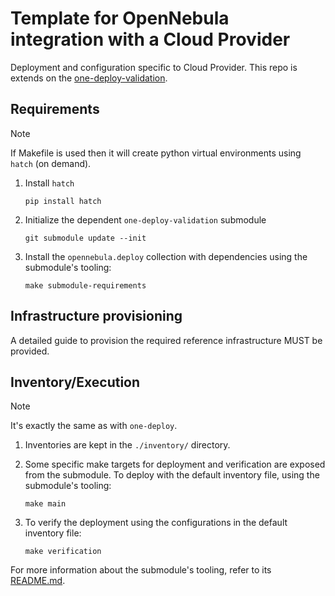 # Template for OpenNebula integration with a Cloud Provider

Deployment and configuration specific to Cloud Provider. This repo is extends on the [one-deploy-validation](https://github.com/OpenNebula/one-deploy-validation).

## Requirements

> [!NOTE]
> If Makefile is used then it will create python virtual environments using `hatch` (on demand).

1. Install `hatch`

   ```shell
   pip install hatch
   ```

1. Initialize the dependent `one-deploy-validation` submodule

   ```shell
   git submodule update --init
   ```

1. Install the `opennebula.deploy` collection with dependencies using the submodule's tooling:

   ```shell
   make submodule-requirements
   ```

## Infrastructure provisioning

A detailed guide to provision the required reference infrastructure MUST be provided.

## Inventory/Execution

> [!NOTE]
> It's exactly the same as with `one-deploy`.

1. Inventories are kept in the `./inventory/` directory.

1. Some specific make targets for deployment and verification are exposed from the submodule. To deploy with the default inventory file, using the submodule's tooling:

   ```shell
   make main
   ```

1. To verify the deployment using the configurations in the default inventory file:

   ```shell
   make verification
   ```

For more information about the submodule's tooling, refer to its [README.md](https://github.com/OpenNebula/one-deploy-validation/blob/master/README.md).


